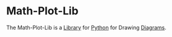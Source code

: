 # Math-Plot-Lib

The Math-Plot-Lib is a [Library](250000016.md) for [Python](9010003.md) for Drawing [Diagrams](700021.md).